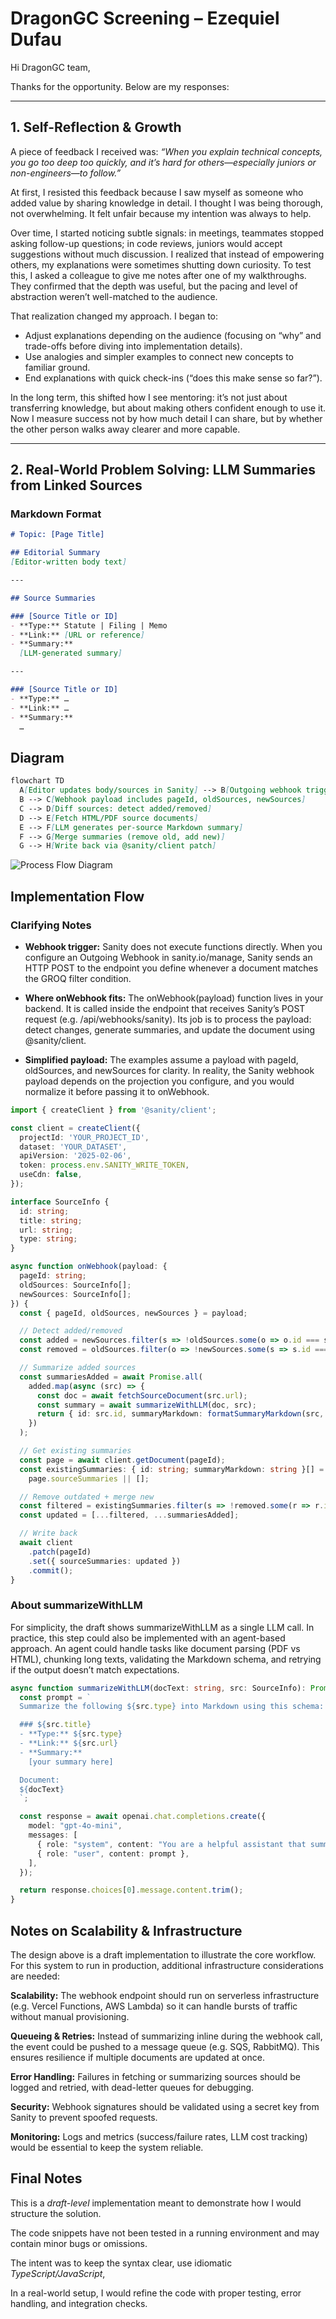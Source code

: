 # DragonGC Screening – Ezequiel Dufau

Hi DragonGC team,  

Thanks for the opportunity. Below are my responses:  

---

## 1. Self-Reflection & Growth  

A piece of feedback I received was: *“When you explain technical concepts, you go too deep too quickly, and it’s hard for others—especially juniors or non-engineers—to follow.”*  

At first, I resisted this feedback because I saw myself as someone who added value by sharing knowledge in detail. I thought I was being thorough, not overwhelming. It felt unfair because my intention was always to help.  

Over time, I started noticing subtle signals: in meetings, teammates stopped asking follow-up questions; in code reviews, juniors would accept suggestions without much discussion. I realized that instead of empowering others, my explanations were sometimes shutting down curiosity. To test this, I asked a colleague to give me notes after one of my walkthroughs. They confirmed that the depth was useful, but the pacing and level of abstraction weren’t well-matched to the audience.  

That realization changed my approach. I began to:  
- Adjust explanations depending on the audience (focusing on “why” and trade-offs before diving into implementation details).  
- Use analogies and simpler examples to connect new concepts to familiar ground.  
- End explanations with quick check-ins (“does this make sense so far?”).  

In the long term, this shifted how I see mentoring: it’s not just about transferring knowledge, but about making others confident enough to use it. Now I measure success not by how much detail I can share, but by whether the other person walks away clearer and more capable.  

---

## 2. Real-World Problem Solving: LLM Summaries from Linked Sources  

### Markdown Format  

```markdown
# Topic: [Page Title]

## Editorial Summary
[Editor-written body text]

---

## Source Summaries

### [Source Title or ID]
- **Type:** Statute | Filing | Memo  
- **Link:** [URL or reference]  
- **Summary:**  
  [LLM-generated summary]

---

### [Source Title or ID]
- **Type:** …  
- **Link:** …  
- **Summary:**  
  …
```

## Diagram
```markdown
flowchart TD
  A[Editor updates body/sources in Sanity] --> B[Outgoing webhook triggers]
  B --> C[Webhook payload includes pageId, oldSources, newSources]
  C --> D[Diff sources: detect added/removed]
  D --> E[Fetch HTML/PDF source documents]
  E --> F[LLM generates per-source Markdown summary]
  F --> G[Merge summaries (remove old, add new)]
  G --> H[Write back via @sanity/client patch]
```

![Process Flow Diagram](./diagram.png)



## Implementation Flow

### Clarifying Notes

- **Webhook trigger:** Sanity does not execute functions directly. When you configure an Outgoing Webhook in sanity.io/manage, Sanity sends an HTTP POST to the endpoint you define whenever a document matches the GROQ filter condition.

- **Where onWebhook fits:** The onWebhook(payload) function lives in your backend. It is called inside the endpoint that receives Sanity’s POST request (e.g. /api/webhooks/sanity). Its job is to process the payload: detect changes, generate summaries, and update the document using @sanity/client.

- **Simplified payload:** The examples assume a payload with pageId, oldSources, and newSources for clarity. In reality, the Sanity webhook payload depends on the projection you configure, and you would normalize it before passing it to onWebhook.

```typescript
import { createClient } from '@sanity/client';

const client = createClient({
  projectId: 'YOUR_PROJECT_ID',
  dataset: 'YOUR_DATASET',
  apiVersion: '2025-02-06',
  token: process.env.SANITY_WRITE_TOKEN,
  useCdn: false,
});

interface SourceInfo {
  id: string;
  title: string;
  url: string;
  type: string;
}

async function onWebhook(payload: {
  pageId: string;
  oldSources: SourceInfo[];
  newSources: SourceInfo[];
}) {
  const { pageId, oldSources, newSources } = payload;

  // Detect added/removed
  const added = newSources.filter(s => !oldSources.some(o => o.id === s.id));
  const removed = oldSources.filter(o => !newSources.some(s => s.id === o.id));

  // Summarize added sources
  const summariesAdded = await Promise.all(
    added.map(async (src) => {
      const doc = await fetchSourceDocument(src.url);
      const summary = await summarizeWithLLM(doc, src);
      return { id: src.id, summaryMarkdown: formatSummaryMarkdown(src, summary) };
    })
  );

  // Get existing summaries
  const page = await client.getDocument(pageId);
  const existingSummaries: { id: string; summaryMarkdown: string }[] =
    page.sourceSummaries || [];

  // Remove outdated + merge new
  const filtered = existingSummaries.filter(s => !removed.some(r => r.id === s.id));
  const updated = [...filtered, ...summariesAdded];

  // Write back
  await client
    .patch(pageId)
    .set({ sourceSummaries: updated })
    .commit();
}
```

### About summarizeWithLLM
For simplicity, the draft shows summarizeWithLLM as a single LLM call. In practice, this step could also be implemented with an agent-based approach. An agent could handle tasks like document parsing (PDF vs HTML), chunking long texts, validating the Markdown schema, and retrying if the output doesn’t match expectations.


```typescript
async function summarizeWithLLM(docText: string, src: SourceInfo): Promise<string> {
  const prompt = `
  Summarize the following ${src.type} into Markdown using this schema:

  ### ${src.title}
  - **Type:** ${src.type}
  - **Link:** ${src.url}
  - **Summary:**
    [your summary here]

  Document:
  ${docText}
  `;

  const response = await openai.chat.completions.create({
    model: "gpt-4o-mini",
    messages: [
      { role: "system", content: "You are a helpful assistant that summarizes legal documents clearly." },
      { role: "user", content: prompt },
    ],
  });

  return response.choices[0].message.content.trim();
}
```


## Notes on Scalability & Infrastructure

The design above is a draft implementation to illustrate the core workflow. For this system to run in production, additional infrastructure considerations are needed:

**Scalability:** The webhook endpoint should run on serverless infrastructure (e.g. Vercel Functions, AWS Lambda) so it can handle bursts of traffic without manual provisioning.

**Queueing & Retries:** Instead of summarizing inline during the webhook call, the event could be pushed to a message queue (e.g. SQS, RabbitMQ). This ensures resilience if multiple documents are updated at once.

**Error Handling:** Failures in fetching or summarizing sources should be logged and retried, with dead-letter queues for debugging.

**Security:** Webhook signatures should be validated using a secret key from Sanity to prevent spoofed requests.

**Monitoring:** Logs and metrics (success/failure rates, LLM cost tracking) would be essential to keep the system reliable.

## Final Notes

This is a *draft-level* implementation meant to demonstrate how I would structure the solution.

The code snippets have not been tested in a running environment and may contain minor bugs or omissions.

The intent was to keep the syntax clear, use idiomatic *TypeScript/JavaScript*,

In a real-world setup, I would refine the code with proper testing, error handling, and integration checks.